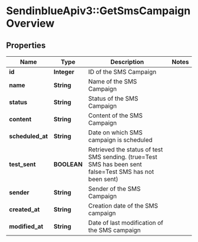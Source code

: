 # SendinblueApiv3::GetSmsCampaignOverview

## Properties
Name | Type | Description | Notes
------------ | ------------- | ------------- | -------------
**id** | **Integer** | ID of the SMS Campaign | 
**name** | **String** | Name of the SMS Campaign | 
**status** | **String** | Status of the SMS Campaign | 
**content** | **String** | Content of the SMS Campaign | 
**scheduled_at** | **String** | Date on which SMS campaign is scheduled | 
**test_sent** | **BOOLEAN** | Retrieved the status of test SMS sending. (true&#x3D;Test SMS has been sent  false&#x3D;Test SMS has not been sent) | 
**sender** | **String** | Sender of the SMS Campaign | 
**created_at** | **String** | Creation date of the SMS campaign | 
**modified_at** | **String** | Date of last modification of the SMS campaign | 



